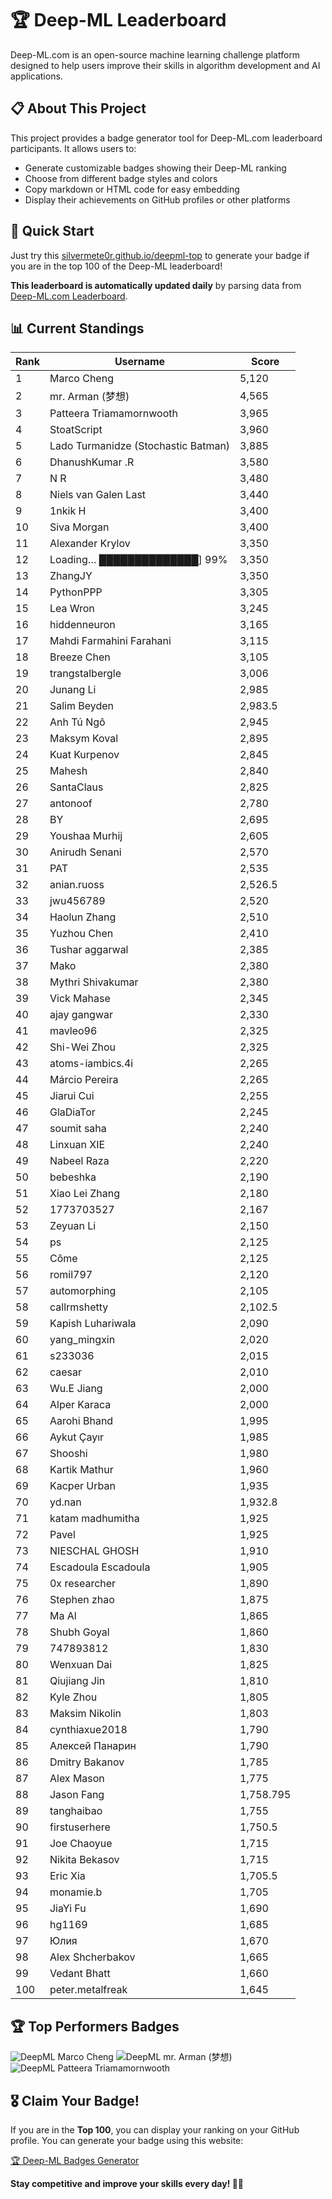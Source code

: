 # 🏆 Deep-ML Leaderboard

Deep-ML.com is an open-source machine learning challenge platform designed to help users improve their skills in algorithm development and AI applications.  

## 📋 About This Project

This project provides a badge generator tool for Deep-ML.com leaderboard participants. It allows users to:
- Generate customizable badges showing their Deep-ML ranking
- Choose from different badge styles and colors
- Copy markdown or HTML code for easy embedding
- Display their achievements on GitHub profiles or other platforms

## 🚀 Quick Start

Just try this [silvermete0r.github.io/deepml-top](https://silvermete0r.github.io/deepml-top) to generate your badge if you are in the top 100 of the Deep-ML leaderboard!

**This leaderboard is automatically updated daily** by parsing data from [Deep-ML.com Leaderboard](https://www.deep-ml.com/leaderboard).  

## 📊 Current Standings  

<!-- LEADERBOARD_START -->
| Rank | Username | Score |
|------|---------|-------|
| 1 | Marco Cheng | 5,120 |
| 2 | mr. Arman (梦想) | 4,565 |
| 3 | Patteera Triamamornwooth | 3,965 |
| 4 | StoatScript | 3,960 |
| 5 | Lado Turmanidze (Stochastic Batman) | 3,885 |
| 6 | DhanushKumar .R | 3,580 |
| 7 | N R | 3,480 |
| 8 | Niels van Galen Last | 3,440 |
| 9 | 1nkik H | 3,400 |
| 10 | Siva Morgan | 3,400 |
| 11 | Alexander Krylov | 3,350 |
| 12 | Loading… ██████████████] 99% | 3,350 |
| 13 | ZhangJY | 3,350 |
| 14 | PythonPPP | 3,305 |
| 15 | Lea Wron | 3,245 |
| 16 | hiddenneuron | 3,165 |
| 17 | Mahdi Farmahini Farahani | 3,115 |
| 18 | Breeze Chen | 3,105 |
| 19 | trangstalbergle | 3,006 |
| 20 | Junang Li | 2,985 |
| 21 | Salim Beyden | 2,983.5 |
| 22 | Anh Tú Ngô | 2,945 |
| 23 | Maksym Koval | 2,895 |
| 24 | Kuat Kurpenov | 2,845 |
| 25 | Mahesh | 2,840 |
| 26 | SantaClaus | 2,825 |
| 27 | antonoof | 2,780 |
| 28 | BY | 2,695 |
| 29 | Youshaa Murhij | 2,605 |
| 30 | Anirudh Senani | 2,570 |
| 31 | PAT | 2,535 |
| 32 | anian.ruoss | 2,526.5 |
| 33 | jwu456789 | 2,520 |
| 34 | Haolun Zhang | 2,510 |
| 35 | Yuzhou Chen | 2,410 |
| 36 | Tushar aggarwal | 2,385 |
| 37 | Mako | 2,380 |
| 38 | Mythri Shivakumar | 2,380 |
| 39 | Vick Mahase | 2,345 |
| 40 | ajay gangwar | 2,330 |
| 41 | mavleo96 | 2,325 |
| 42 | Shi-Wei Zhou | 2,325 |
| 43 | atoms-iambics.4i | 2,265 |
| 44 | Márcio Pereira | 2,265 |
| 45 | Jiarui Cui | 2,255 |
| 46 | GlaDiaTor | 2,245 |
| 47 | soumit saha | 2,240 |
| 48 | Linxuan XIE | 2,240 |
| 49 | Nabeel Raza | 2,220 |
| 50 | bebeshka | 2,190 |
| 51 | Xiao Lei Zhang | 2,180 |
| 52 | 1773703527 | 2,167 |
| 53 | Zeyuan Li | 2,150 |
| 54 | ps | 2,125 |
| 55 | Côme | 2,125 |
| 56 | romil797 | 2,120 |
| 57 | automorphing | 2,105 |
| 58 | callrmshetty | 2,102.5 |
| 59 | Kapish Luhariwala | 2,090 |
| 60 | yang_mingxin | 2,020 |
| 61 | s233036 | 2,015 |
| 62 | caesar | 2,010 |
| 63 | Wu.E Jiang | 2,000 |
| 64 | Alper Karaca | 2,000 |
| 65 | Aarohi Bhand | 1,995 |
| 66 | Aykut Çayır | 1,985 |
| 67 | Shooshi | 1,980 |
| 68 | Kartik Mathur | 1,960 |
| 69 | Kacper Urban | 1,935 |
| 70 | yd.nan | 1,932.8 |
| 71 | katam madhumitha | 1,925 |
| 72 | Pavel | 1,925 |
| 73 | NIESCHAL GHOSH | 1,910 |
| 74 | Escadoula Escadoula | 1,905 |
| 75 | 0x researcher | 1,890 |
| 76 | Stephen zhao | 1,875 |
| 77 | Ma Al | 1,865 |
| 78 | Shubh Goyal | 1,860 |
| 79 | 747893812 | 1,830 |
| 80 | Wenxuan Dai | 1,825 |
| 81 | Qiujiang Jin | 1,810 |
| 82 | Kyle Zhou | 1,805 |
| 83 | Maksim Nikolin | 1,803 |
| 84 | cynthiaxue2018 | 1,790 |
| 85 | Алексей Панарин | 1,790 |
| 86 | Dmitry Bakanov | 1,785 |
| 87 | Alex Mason | 1,775 |
| 88 | Jason Fang | 1,758.795 |
| 89 | tanghaibao | 1,755 |
| 90 | firstuserhere | 1,750.5 |
| 91 | Joe Chaoyue | 1,715 |
| 92 | Nikita Bekasov | 1,715 |
| 93 | Eric Xia | 1,705.5 |
| 94 | monamie.b | 1,705 |
| 95 | JiaYi Fu | 1,690 |
| 96 | hg1169 | 1,685 |
| 97 | Юлия | 1,670 |
| 98 | Alex Shcherbakov | 1,665 |
| 99 | Vedant Bhatt | 1,660 |
| 100 | peter.metalfreak | 1,645 |
<!-- LEADERBOARD_END -->

## 🏆 Top Performers Badges

<!-- BADGES_START -->
![DeepML Marco Cheng](https://img.shields.io/badge/dynamic/json?url=https%3A%2F%2Fraw.githubusercontent.com%2Fsilvermete0r%2Fdeepml-top%2Fmain%2Fbadges.json&query=%24.4091c1a21900bd2c7d3f4e343acddda1.label&prefix=Rank%20&style=for-the-badge&label=%F0%9F%9A%80%20DeepML&color=blue&link=https%3A%2F%2Fwww.deep-ml.com%2Fleaderboard)
![DeepML mr. Arman (梦想)](https://img.shields.io/badge/dynamic/json?url=https%3A%2F%2Fraw.githubusercontent.com%2Fsilvermete0r%2Fdeepml-top%2Fmain%2Fbadges.json&query=%24.1247b1b5b9cd95e98d7ff7438207406f.label&prefix=Rank%20&style=for-the-badge&label=%F0%9F%9A%80%20DeepML&color=blue&link=https%3A%2F%2Fwww.deep-ml.com%2Fleaderboard)
![DeepML Patteera Triamamornwooth](https://img.shields.io/badge/dynamic/json?url=https%3A%2F%2Fraw.githubusercontent.com%2Fsilvermete0r%2Fdeepml-top%2Fmain%2Fbadges.json&query=%24.0eeb1bc570f4ebaca4c3c1d5794e9de9.label&prefix=Rank%20&style=for-the-badge&label=%F0%9F%9A%80%20DeepML&color=blue&link=https%3A%2F%2Fwww.deep-ml.com%2Fleaderboard)
<!-- BADGES_END -->

## 🎖 Claim Your Badge!  

If you are in the **Top 100**, you can display your ranking on your GitHub profile. You can generate your badge using this website:

[🏆 Deep-ML Badges Generator](https://silvermete0r.github.io/deepml-top/)

**Stay competitive and improve your skills every day! 🚀🔥**